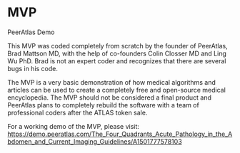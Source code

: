 # MVP
PeerAtlas Demo

This MVP was coded completely from scratch by the founder of PeerAtlas, Brad Mattson MD, with the help of co-founders Colin Closser MD and Ling Wu PhD. Brad is not an expert coder and recognizes that there are several bugs in his code.

The MVP is a very basic demonstration of how medical algorithms and articles can be used to create a completely free and open-source medical encyclopedia. The MVP should not be considered a final product and PeerAtlas plans to completely rebuild the software with a team of professional coders after the ATLAS token sale.

For a working demo of the MVP, please visit:
https://demo.peeratlas.com/The_Four_Quadrants_Acute_Pathology_in_the_Abdomen_and_Current_Imaging_Guidelines/A1501777578103
